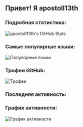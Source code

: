 ## Привет! Я apostoll13th

### Подробная статистика:
![apostoll13th's GitHub Stats](https://github-readme-stats.vercel.app/api?username=apostoll13th&show_icons=true&count_private=true&theme=radical)

### Самые популярные языки:
![Популярные языки](https://github-readme-stats.vercel.app/api/top-langs/?username=apostoll13th&layout=compact&theme=radical)

### Трофеи GitHub:
![Трофеи](https://github-profile-trophy.vercel.app/?username=apostoll13th&theme=radical)

### Последняя активность:
<!--START_SECTION:activity-->
<!--END_SECTION:activity-->

### График активности:
![График активности](https://github-readme-activity-graph.cyclic.app/graph?username=apostoll13th&theme=react-dark)
